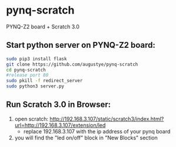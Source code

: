 # pynq-scratch
PYNQ-Z2 board + Scratch 3.0

Start python server on PYNQ-Z2 board:
----------------------------------
```Bash
sudo pip3 install flask
git clone https://github.com/augustye/pynq-scratch
cd pynq-scratch
#release port 80
sudo pkill -f redirect_server
sudo python3 server.py
```

Run Scratch 3.0 in Browser:
---------------------------
1. open scratch: http://192.168.3.107/static/scratch3/index.html?url=http://192.168.3.107/extension/led
    * replace 192.168.3.107 with the ip address of your pynq board 
2. you will find the "led on/off" block in "New Blocks" section

